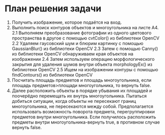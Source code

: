 # План решения задачи

1. Получить изображение, которое подаётся на вход.
2. Выполнить поиск контуров объектов и многоугольника на листе А4. 
  2.1 Выполняем преобразование фотографии из одного цветового пространства в другое с помощью cvtColor() из библиотеки OpenCV
  2.2 Удаляем гаусовский шум и блюрим картинку с помощью GaussianBlur() из библиотеки OpenCV
  2.3 Затем с помощью Canny() из библиотеки OpenCV обнаруживаем края объектов на изображении
  2.4 Затем используем операцию морфологического закрытия для удаления шумов внутри объекта morphologyEx() из библиотеки OpenCV
  2.5 Ищем на изображении контуры с помощью findContours() из библиотеки OpenCV
4. Посчитать площадь предметов и площадь многоугольника, если площадь предметов>площади многоугольника, то вернуть false.
5. Далее расположить объекты в порядке убывания их площадей и поочерёдно перемещать их внутрь многоугольника. Пытаться добиться ситуации, когда объекты не пересекают границ многоугольника, не пересекаются между собой. Предполагается использовать возможность поворота предмета, перегруппировки предметов внутри многоугольника. Если получилось расположить предметы внутри многоугольника-вернуть true, в противном случае вернуть false.
